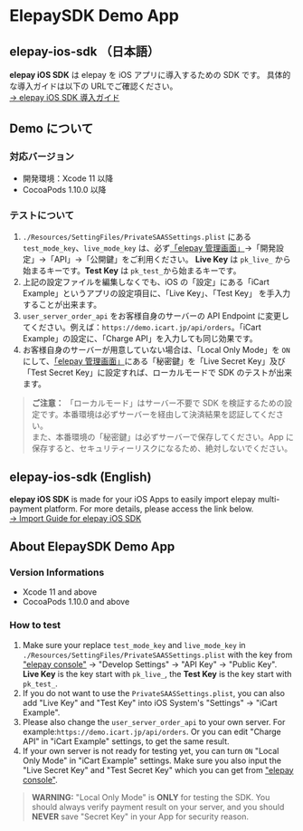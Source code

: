 # ElepaySDK Demo App

## elepay-ios-sdk （日本語）

**elepay iOS SDK** は elepay を iOS アプリに導入するための SDK です。
具体的な導入ガイドは以下の URLでご確認ください。  
[→ elepay iOS SDK 導入ガイド](https://developer.elepay.io/docs/ios-sdk)

## Demo について

### 対応バージョン

* 開発環境：Xcode 11 以降
* CocoaPods 1.10.0 以降

### テストについて

1. `./Resources/SettingFiles/PrivateSAASSettings.plist` にある `test_mode_key`、`live_mode_key` は、必ず[「elepay 管理画面」](https://dashboard.elepay.io)→「開発設定」→「API」→「公開鍵」をご利用ください。
  **Live Key** は `pk_live_` から始まるキーです。**Test Key** は `pk_test_`から始まるキーです。
1. 上記の設定ファイルを編集しなくでも、iOS の「設定」にある「iCart Example」というアプリの設定項目に、「Live Key」、「Test Key」 を手入力することが出来ます。
1. `user_server_order_api` をお客様自身のサーバーの API Endpoint に変更してください。例えば：`https://demo.icart.jp/api/orders`。「iCart Example」の設定に、「Charge API」を入力しても同じ効果です。
1. お客様自身のサーバーが用意していない場合は、「Local Only Mode」を `ON` にして、[「elepay 管理画面」](https://dashboard.elepay.io)にある「秘密鍵」を「Live Secret Key」及び「Test Secret Key」に設定すれば、ローカルモードで SDK のテストが出来ます。

 > **ご注意：** 「ローカルモード」はサーバー不要で SDK を検証するための設定です。本番環境は必ずサーバーを経由して決済結果を認証してください。  
 また、本番環境の「秘密鍵」は必ずサーバーで保存してください。App に保存すると、セキュリティーリスクになるため、絶対しないでください。

## elepay-ios-sdk (English)

**elepay iOS SDK** is made for your iOS Apps to easily import elepay multi-payment platform. For more details, please access the link below.  
[→ Import Guide for elepay iOS SDK](https://developer.elepay.io/docs/ios-sdk)

## About ElepaySDK Demo App

### Version Informations

* Xcode 11 and above
* CocoaPods 1.10.0 and above

### How to test

1. Make sure your replace `test_mode_key` and `live_mode_key` in `./Resources/SettingFiles/PrivateSAASSettings.plist` with the key from ["elepay console"](https://dashboard.elepay.io) -> "Develop Settings" -> "API Key" -> "Public Key".
  **Live Key** is the key start with `pk_live_`, the **Test Key** is the key start with `pk_test_`.
1. If you do not want to use the `PrivateSAASSettings.plist`, you can also add "Live Key" and "Test Key" into iOS System's "Settings" -> "iCart Example".
1. Please also change the `user_server_order_api` to your own server. For example:`https://demo.icart.jp/api/orders`. Or you can edit "Charge API" in "iCart Example" settings, to get the same result.
1. If your own server is not ready for testing yet, you can turn `ON` "Local Only Mode" in "iCart Example" settings. Make sure you also input the "Live Secret Key" and "Test Secret Key" which you can get from ["elepay console"](https://dashboard.elepay.io).

> **WARNING:** "Local Only Mode" is **ONLY** for testing the SDK. You should always verify payment result on your server, and you should **NEVER** save "Secret Key" in your App for security reason.
